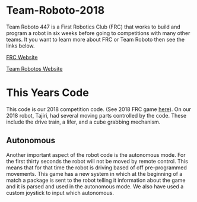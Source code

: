 # Team-Roboto-2018

Team Roboto 447 is a First Robotics Club (FRC) that works to build and program a robot in six weeks before going to competitions with many other teams. It you want to learn more about FRC or Team Roboto then see the links below.

[FRC Website](https://www.firstinspires.org/robotics/frc)

[Team Robotos Website](http://www.teamroboto.org/)

# This Years Code

This code is our 2018 competition code. (See 2018 FRC game [here](https://youtu.be/HZbdwYiCY74)). On our 2018 robot, Tajiri, had several moving parts controlled by the code. These include the drive train, a lifer, and a cube grabbing mechanism.

## Autonomous

Another important aspect of the robot code is the autonomous mode. For the first thirty seconds the robot will not be moved by remote control. This means that for that time the robot is driving based of off pre-programmed movements. This game has a new system in which at the beginning of a match a package is sent to the robot telling it information about the game and it is parsed and used in the autonomous mode. We also have used a custom joystick to input which autonomous.

